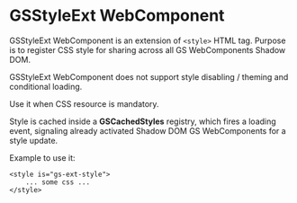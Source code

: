 # GSStyleExt WebComponent
 
GSStyleExt WebComponent is an extension of ```<style>``` HTML tag. Purpose is to register CSS style for sharing across all GS WebComponents Shadow DOM.
 
GSStyleExt WebComponent does not support style disabling / theming and conditional loading.

Use it when CSS resource is mandatory.

Style is cached inside a **GSCachedStyles** registry, which fires a loading event, signaling already activated Shadow DOM GS WebComponents for a style update.

Example to use it:
 
```
<style is="gs-ext-style">
    ... some css ...
</style>
```

